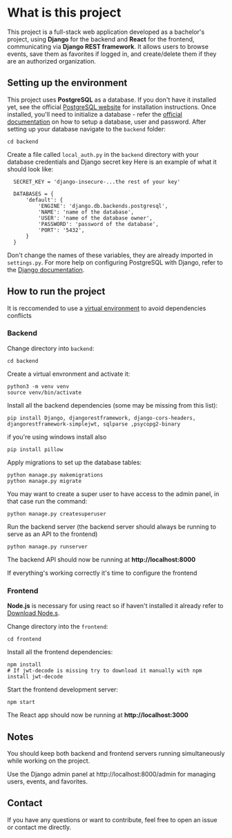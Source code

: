 # What is this project

This project is a full-stack web application developed as a bachelor's project, using **Django** for the backend and **React** for the frontend, communicating via **Django REST framework**.
It allows users to browse events, save them as favorites if logged in, and create/delete them if they are an authorized organization.

## Setting up the environment
This project uses **PostgreSQL** as a database.
If you don't have it installed yet, see the official [PostgreSQL website](https://www.postgresql.org/) for installation instructions.
Once installed, you'll need to initialize a database - refer the [official documentation](https://www.postgresql.org/docs/) on how to setup a database, user and password.
After setting up your database navigate to the `backend` folder:
```
cd backend
```
Create a file called `local_auth.py` in the `backend` directory with your database credentials and Django secret key
Here is an example of what it should look like:

```
  SECRET_KEY = 'django-insecure-...the rest of your key'
  
  DATABASES = {
      'default': {
          'ENGINE': 'django.db.backends.postgresql',
          'NAME': 'name of the database',
          'USER': 'name of the database owner',
          'PASSWORD': 'password of the database',
          'PORT': '5432',
      }
  }
```

Don't change the names of these variables, they are already imported in `settings.py`. For more help on configuring PostgreSQL with Django, refer to the [Django documentation](https://docs.djangoproject.com/en/5.2/ref/databases/#postgresql-notes).

## How to run the project

It is reccomended to use a [virtual environment](https://docs.python.org/3/library/venv.html) to avoid dependencies conflicts

### Backend 

Change directory into `backend`:

```cd backend```

Create a virtual envronment and activate it:

```
python3 -m venv venv
source venv/bin/activate
```
Install all the backend dependencies (some may be missing from this list):

```
pip install Django, djangorestframework, django-cors-headers, djangorestframework-simplejwt, sqlparse ,psycopg2-binary
```
if you're using windows install also 
```
pip install pillow
```
Apply migrations to set up the database tables:

```
python manage.py makemigrations
python manage.py migrate
```

You may want to create a super user to have access to the admin panel, in that case run the command:

```
python manage.py createsuperuser
```

Run the backend server (the backend server should always be running to serve as an API to the frontend)
```
python manage.py runserver
```
The backend API should now be running at **http://localhost:8000**

If everything's working correctly it's time to configure the frontend 

### Frontend

**Node.js** is necessary for using react so if haven't installed it already refer to [Download Node.s](https://nodejs.org/en/download).

Change directory into the `frontend`:
```
cd frontend
```
Install all the frontend dependencies:
```
npm install
# If jwt-decode is missing try to download it manually with npm install jwt-decode
```
Start the frontend development server:
```
npm start
```

The React app should now be running at **http://localhost:3000** 

## Notes
You should keep both backend and frontend servers running simultaneously while working on the project.

Use the Django admin panel at http://localhost:8000/admin for managing users, events, and favorites.

## Contact 
If you have any questions or want to contribute, feel free to open an issue or contact me directly.

